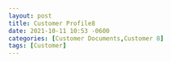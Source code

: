 ```yaml
---
layout: post
title: Customer Profile8
date: 2021-10-11 10:53 -0600
categories: [Customer Documents,Customer 8]
tags: [Customer]
---
```

